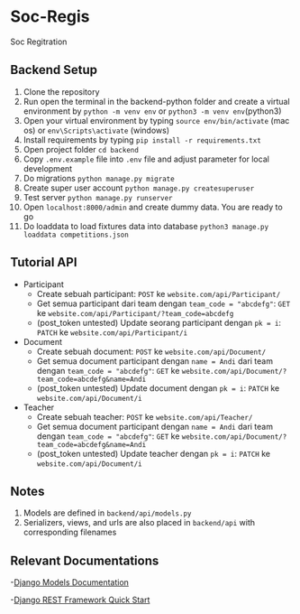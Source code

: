 # Soc-Regis
 Soc Regitration

## Backend Setup
1. Clone the repository
2. Run open the terminal in the backend-python folder and create a virtual environment by `python -m venv env` or `python3 -m venv env`(python3) 
3. Open your virtual environment by typing `source env/bin/activate` (mac os) or `env\Scripts\activate` (windows)
4. Install requirements by typing `pip install -r requirements.txt`
5. Open project folder `cd backend`
6. Copy `.env.example` file into `.env` file and adjust parameter for local development
6. Do migrations `python manage.py migrate`
7. Create super user account `python manage.py createsuperuser`
8. Test server `python manage.py runserver`
9. Open `localhost:8000/admin` and create dummy data. You are ready to go
10. Do loaddata to load fixtures data into database `python3 manage.py loaddata competitions.json`

## Tutorial API
- Participant
  - Create sebuah participant: `POST` ke `website.com/api/Participant/`
  - Get semua participant dari team dengan `team_code = "abcdefg"`: `GET` ke `website.com/api/Participant/?team_code=abcdefg`
  - (post_token untested) Update seorang participant dengan `pk = i`: `PATCH` ke `website.com/api/Participant/i`
- Document
  - Create sebuah document: `POST` ke `website.com/api/Document/`
  - Get semua document participant dengan `name = Andi` dari team dengan `team_code = "abcdefg"`: `GET` ke `website.com/api/Document/?team_code=abcdefg&name=Andi`
  - (post_token untested) Update document dengan `pk = i`: `PATCH` ke `website.com/api/Document/i`
- Teacher
  - Create sebuah teacher: `POST` ke `website.com/api/Teacher/`
  - Get semua document participant dengan `name = Andi` dari team dengan `team_code = "abcdefg"`: `GET` ke `website.com/api/Document/?team_code=abcdefg&name=Andi`
  - (post_token untested) Update teacher dengan `pk = i`: `PATCH` ke `website.com/api/Document/i`




## Notes
 1. Models are defined in `backend/api/models.py`
 2. Serializers, views,  and urls are also placed in `backend/api` with corresponding filenames 

## Relevant Documentations

 -[Django Models Documentation](https://docs.djangoproject.com/en/3.2/topics/db/models/)

 -[Django REST Framework Quick Start](https://www.django-rest-framework.org/tutorial/quickstart/)
